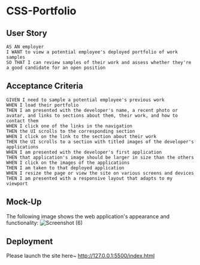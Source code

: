 # CSS-Portfolio

## User Story

````
AS AN employer
I WANT to view a potential employee's deployed portfolio of work samples
SO THAT I can review samples of their work and assess whether they're a good candidate for an open position
````

## Acceptance Criteria
````
GIVEN I need to sample a potential employee's previous work
WHEN I load their portfolio
THEN I am presented with the developer's name, a recent photo or avatar, and links to sections about them, their work, and how to contact them
WHEN I click one of the links in the navigation
THEN the UI scrolls to the corresponding section
WHEN I click on the link to the section about their work
THEN the UI scrolls to a section with titled images of the developer's applications
WHEN I am presented with the developer's first application
THEN that application's image should be larger in size than the others
WHEN I click on the images of the applications
THEN I am taken to that deployed application
WHEN I resize the page or view the site on various screens and devices
THEN I am presented with a responsive layout that adapts to my viewport
````
## Mock-Up
The following image shows the web application's appearance and functionality:
![Screenshot (6)](https://user-images.githubusercontent.com/117637052/205071922-362bb0b3-83ff-4c4d-b577-7684f567c751.png)

## Deployment
Please launch the site here~ http://127.0.0.1:5500/index.html
